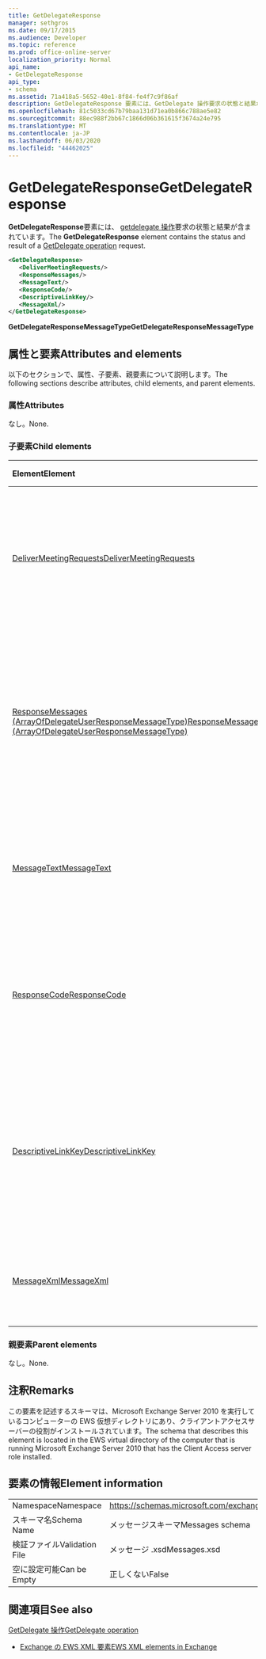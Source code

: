 ```yaml
---
title: GetDelegateResponse
manager: sethgros
ms.date: 09/17/2015
ms.audience: Developer
ms.topic: reference
ms.prod: office-online-server
localization_priority: Normal
api_name:
- GetDelegateResponse
api_type:
- schema
ms.assetid: 71a418a5-5652-40e1-8f84-fe4f7c9f86af
description: GetDelegateResponse 要素には、GetDelegate 操作要求の状態と結果が含まれています。
ms.openlocfilehash: 81c5033cd67b79baa131d71ea0b866c788ae5e82
ms.sourcegitcommit: 88ec988f2bb67c1866d06b361615f3674a24e795
ms.translationtype: MT
ms.contentlocale: ja-JP
ms.lasthandoff: 06/03/2020
ms.locfileid: "44462025"
---
```

# <a name="getdelegateresponse"></a><span data-ttu-id="71aa7-103">GetDelegateResponse</span><span class="sxs-lookup"><span data-stu-id="71aa7-103">GetDelegateResponse</span></span>

<span data-ttu-id="71aa7-104">**GetDelegateResponse**要素には、 [getdelegate 操作](getdelegate-operation.md)要求の状態と結果が含まれています。</span><span class="sxs-lookup"><span data-stu-id="71aa7-104">The **GetDelegateResponse** element contains the status and result of a [GetDelegate operation](getdelegate-operation.md) request.</span></span> 
  
```xml
<GetDelegateResponse>
   <DeliverMeetingRequests/>
   <ResponseMessages/>
   <MessageText/>
   <ResponseCode/>
   <DescriptiveLinkKey/>
   <MessageXml/>
</GetDelegateResponse>
```

 <span data-ttu-id="71aa7-105">**GetDelegateResponseMessageType**</span><span class="sxs-lookup"><span data-stu-id="71aa7-105">**GetDelegateResponseMessageType**</span></span>
## <a name="attributes-and-elements"></a><span data-ttu-id="71aa7-106">属性と要素</span><span class="sxs-lookup"><span data-stu-id="71aa7-106">Attributes and elements</span></span>

<span data-ttu-id="71aa7-107">以下のセクションで、属性、子要素、親要素について説明します。</span><span class="sxs-lookup"><span data-stu-id="71aa7-107">The following sections describe attributes, child elements, and parent elements.</span></span>
  
### <a name="attributes"></a><span data-ttu-id="71aa7-108">属性</span><span class="sxs-lookup"><span data-stu-id="71aa7-108">Attributes</span></span>

<span data-ttu-id="71aa7-109">なし。</span><span class="sxs-lookup"><span data-stu-id="71aa7-109">None.</span></span>
  
### <a name="child-elements"></a><span data-ttu-id="71aa7-110">子要素</span><span class="sxs-lookup"><span data-stu-id="71aa7-110">Child elements</span></span>

|<span data-ttu-id="71aa7-111">**Element**</span><span class="sxs-lookup"><span data-stu-id="71aa7-111">**Element**</span></span>|<span data-ttu-id="71aa7-112">**説明**</span><span class="sxs-lookup"><span data-stu-id="71aa7-112">**Description**</span></span>|
|:-----|:-----|
|[<span data-ttu-id="71aa7-113">DeliverMeetingRequests</span><span class="sxs-lookup"><span data-stu-id="71aa7-113">DeliverMeetingRequests</span></span>](delivermeetingrequests.md) <br/> |<span data-ttu-id="71aa7-114">代理人とプリンシパルの間で会議出席依頼を処理する方法を定義します。</span><span class="sxs-lookup"><span data-stu-id="71aa7-114">Defines how meeting requests are handled between the delegate and the principal.</span></span>  <br/> |
|[<span data-ttu-id="71aa7-115">ResponseMessages (ArrayOfDelegateUserResponseMessageType)</span><span class="sxs-lookup"><span data-stu-id="71aa7-115">ResponseMessages (ArrayOfDelegateUserResponseMessageType)</span></span>](responsemessages-arrayofdelegateuserresponsemessagetype.md) <br/> |<span data-ttu-id="71aa7-116">Exchange Web サービスの委任管理要求に対する応答メッセージが保存されています。</span><span class="sxs-lookup"><span data-stu-id="71aa7-116">Contains the response messages for an Exchange Web Services delegate management request.</span></span>  <br/> |
|[<span data-ttu-id="71aa7-117">MessageText</span><span class="sxs-lookup"><span data-stu-id="71aa7-117">MessageText</span></span>](messagetext.md) <br/> |<span data-ttu-id="71aa7-118">応答の状態を説明するテキストを提供します。</span><span class="sxs-lookup"><span data-stu-id="71aa7-118">Provides a text description of the status of the response.</span></span>  <br/> |
|[<span data-ttu-id="71aa7-119">ResponseCode</span><span class="sxs-lookup"><span data-stu-id="71aa7-119">ResponseCode</span></span>](responsecode.md) <br/> |<span data-ttu-id="71aa7-120">要求で発生した特定のエラーを識別するエラーコードを提供します。</span><span class="sxs-lookup"><span data-stu-id="71aa7-120">Provides an error code that identifies the specific error that the request encountered.</span></span>  <br/> |
|[<span data-ttu-id="71aa7-121">DescriptiveLinkKey</span><span class="sxs-lookup"><span data-stu-id="71aa7-121">DescriptiveLinkKey</span></span>](descriptivelinkkey.md) <br/> |<span data-ttu-id="71aa7-122">現在未使用で、今後の使用のために予約されています。</span><span class="sxs-lookup"><span data-stu-id="71aa7-122">Currently unused and is reserved for future use.</span></span> <span data-ttu-id="71aa7-123">このプロパティには0の値が含まれています。</span><span class="sxs-lookup"><span data-stu-id="71aa7-123">It contains a value of 0.</span></span>  <br/> |
|[<span data-ttu-id="71aa7-124">MessageXml</span><span class="sxs-lookup"><span data-stu-id="71aa7-124">MessageXml</span></span>](messagexml.md) <br/> |<span data-ttu-id="71aa7-125">エラー応答に関する追加情報を提供します。</span><span class="sxs-lookup"><span data-stu-id="71aa7-125">Provides additional error response information.</span></span>  <br/> |
   
### <a name="parent-elements"></a><span data-ttu-id="71aa7-126">親要素</span><span class="sxs-lookup"><span data-stu-id="71aa7-126">Parent elements</span></span>

<span data-ttu-id="71aa7-127">なし。</span><span class="sxs-lookup"><span data-stu-id="71aa7-127">None.</span></span>
  
## <a name="remarks"></a><span data-ttu-id="71aa7-128">注釈</span><span class="sxs-lookup"><span data-stu-id="71aa7-128">Remarks</span></span>

<span data-ttu-id="71aa7-129">この要素を記述するスキーマは、Microsoft Exchange Server 2010 を実行しているコンピューターの EWS 仮想ディレクトリにあり、クライアントアクセスサーバーの役割がインストールされています。</span><span class="sxs-lookup"><span data-stu-id="71aa7-129">The schema that describes this element is located in the EWS virtual directory of the computer that is running Microsoft Exchange Server 2010 that has the Client Access server role installed.</span></span>
  
## <a name="element-information"></a><span data-ttu-id="71aa7-130">要素の情報</span><span class="sxs-lookup"><span data-stu-id="71aa7-130">Element information</span></span>

|||
|:-----|:-----|
|<span data-ttu-id="71aa7-131">Namespace</span><span class="sxs-lookup"><span data-stu-id="71aa7-131">Namespace</span></span>  <br/> |https://schemas.microsoft.com/exchange/services/2006/messages  <br/> |
|<span data-ttu-id="71aa7-132">スキーマ名</span><span class="sxs-lookup"><span data-stu-id="71aa7-132">Schema Name</span></span>  <br/> |<span data-ttu-id="71aa7-133">メッセージスキーマ</span><span class="sxs-lookup"><span data-stu-id="71aa7-133">Messages schema</span></span>  <br/> |
|<span data-ttu-id="71aa7-134">検証ファイル</span><span class="sxs-lookup"><span data-stu-id="71aa7-134">Validation File</span></span>  <br/> |<span data-ttu-id="71aa7-135">メッセージ .xsd</span><span class="sxs-lookup"><span data-stu-id="71aa7-135">Messages.xsd</span></span>  <br/> |
|<span data-ttu-id="71aa7-136">空に設定可能</span><span class="sxs-lookup"><span data-stu-id="71aa7-136">Can be Empty</span></span>  <br/> |<span data-ttu-id="71aa7-137">正しくない</span><span class="sxs-lookup"><span data-stu-id="71aa7-137">False</span></span>  <br/> |
   
## <a name="see-also"></a><span data-ttu-id="71aa7-138">関連項目</span><span class="sxs-lookup"><span data-stu-id="71aa7-138">See also</span></span>



[<span data-ttu-id="71aa7-139">GetDelegate 操作</span><span class="sxs-lookup"><span data-stu-id="71aa7-139">GetDelegate operation</span></span>](getdelegate-operation.md)


- [<span data-ttu-id="71aa7-140">Exchange の EWS XML 要素</span><span class="sxs-lookup"><span data-stu-id="71aa7-140">EWS XML elements in Exchange</span></span>](ews-xml-elements-in-exchange.md)

